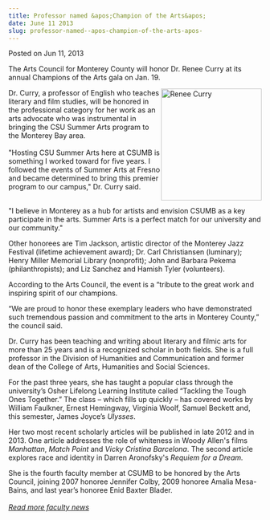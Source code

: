 ```yaml
---
title: Professor named &apos;Champion of the Arts&apos;
date: June 11 2013
slug: professor-named--apos-champion-of-the-arts-apos-
---
```





<span class="date">Posted on Jun 11, 2013    </span>
<p>The Arts Council for Monterey County will honor Dr. Renee Curry
at its annual Champions of the Arts gala on Jan. 19.</p>
<p><img alt="Renee Curry" src="http://news.csumb.edu/sites/default/files/65/attachments/news/images/renee_curry.jpg" style="float:right; width:200px; height:223px">Dr. Curry, a
professor of English who teaches literary and film studies, will be
honored in the professional category for her work as an arts
advocate who was instrumental in bringing the CSU Summer Arts
program to the Monterey Bay area.<br>
<br>
&quot;Hosting CSU Summer Arts here at CSUMB is something I worked toward
for five years. I followed the events of Summer Arts at Fresno and
became determined to bring this premier program to our campus,&quot; Dr.
Curry said.</br></br></img></p>
<p>&quot;I believe in Monterey as a hub for artists and envision CSUMB
as a key participate in the arts. Summer Arts is a perfect match
for our university and our community.&quot;</p>
<p>Other honorees are Tim Jackson, artistic director of the
Monterey Jazz Festival (lifetime achievement award); Dr. Carl
Christiansen (luminary); Henry Miller Memorial Library (nonprofit);
John and Barbara Pekema (philanthropists); and Liz Sanchez and
Hamish Tyler (volunteers).</p>
<p>According to the Arts Council, the event is a &#x201C;tribute to the
great work and inspiring spirit of our champions.</p>
<p>&#x201C;We are proud to honor these exemplary leaders who have
demonstrated such tremendous passion and commitment to the arts in
Monterey County,&#x201D; the council said.</p>
<p>Dr. Curry has been teaching and writing about literary and
filmic arts for more than 25 years and is a recognized scholar in
both fields. She is a full professor in the Division of Humanities
and Communication and former dean of the College of Arts,
Humanities and Social Sciences.</p>
<p>For the past three years, she has taught a popular class through
the university&#x2019;s Osher Lifelong Learning Institute called &#x201C;Tackling
the Tough Ones Together.&#x201D; The class &#x2013; which fills up quickly &#x2013; has
covered works by William Faulkner, Ernest Hemingway, Virginia
Woolf, Samuel Beckett and, this semester, James Joyce&#x2019;s
<em>Ulysses</em>.</p>
<p>Her two most recent scholarly articles will be published in late
2012 and in 2013. One article addresses the role of whiteness in
Woody Allen&apos;s films <em>Manhattan</em>, <em>Match Point</em> and
<em>Vicky Cristina Barcelona</em>. The second article explores race
and identity in Darren Aronofsky&apos;s <em>Requiem for a
Dream.</em></p>
<p>She is the fourth faculty member at CSUMB to be honored by the
Arts Council, joining 2007 honoree Jennifer Colby, 2009 honoree
Amalia Mesa-Bains, and last year&#x2019;s honoree Enid Baxter
Blader.<br>
<br>
<a href="../../nov/25/faculty-highlights.html" rel="nofollow"><em>Read more faculty news</em></a><br>
&#xA0;</br></br></br></p>





